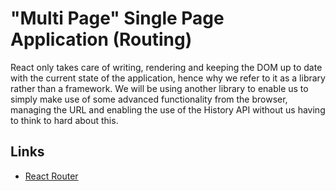 # "Multi Page" Single Page Application (Routing)

React only takes care of writing, rendering and keeping the DOM up to date with the current state of the application, hence why we refer to it as a library rather than a framework. We will be using another library to enable us to simply make use of some advanced functionality from the browser, managing the URL and enabling the use of the History API without us having to think to hard about this.

## Links

- [React Router](https://reactrouter.com/en/main)